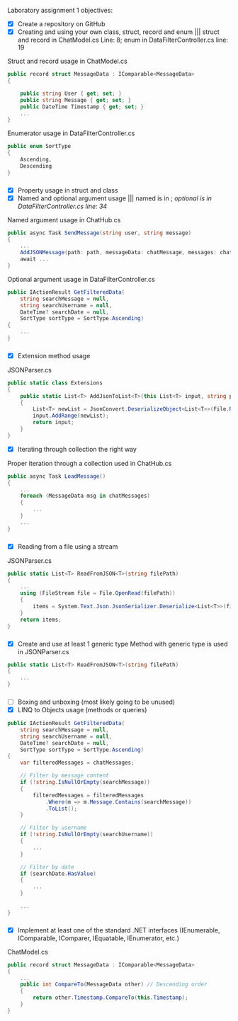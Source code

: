 Laboratory assignment 1 objectives:
- [x] Create a repository on GitHub
- [x] Creating and using your own class, struct, record and enum ||| struct and record in ChatModel.cs Line: 8; enum in DataFilterController.cs line: 19

Struct and record usage in ChatModel.cs
```csharp
public record struct MessageData : IComparable<MessageData> 
{

    public string User { get; set; }
    public string Message { get; set; }
    public DateTime Timestamp { get; set; }
    ...
}
```

Enumerator usage in DataFilterController.cs
```csharp
public enum SortType
{
    Ascending,
    Descending
}
```

###

- [x] Property usage in struct and class
- [x] Named and optional argument usage ||| named is in ; *optional is in DataFilterController.cs line: 34*

Named argument usage in ChatHub.cs
```csharp
public async Task SendMessage(string user, string message)
{
    ...
    AddJSONMessage(path: path, messageData: chatMessage, messages: chatMessages);
    await ...
}
```

Optional argument usage in DataFilterController.cs
```csharp
public IActionResult GetFilteredData(
    string searchMessage = null,
    string searchUsername = null,
    DateTime? searchDate = null,
    SortType sortType = SortType.Ascending)
{
    ...
}
```

###

- [x] Extension method usage

JSONParser.cs
```csharp
public static class Extensions
{
    public static List<T> AddJsonToList<T>(this List<T> input, string path)
    {
        List<T> newList = JsonConvert.DeserializeObject<List<T>>(File.ReadAllText(path)) ?? new List<T>();
        input.AddRange(newList);
        return input;
    }
}
```

- [x] Iterating through collection the right way

Proper iteration through a collection used in ChatHub.cs
```csharp
public async Task LoadMessage()
{
    ...
    foreach (MessageData msg in chatMessages)
    {
        ...
    }
    ...
}
```

###

- [x] Reading from a file using a stream

JSONParser.cs
```csharp
public static List<T> ReadFromJSON<T>(string filePath)
{
    ...
    using (FileStream file = File.OpenRead(filePath))
    {
        items = System.Text.Json.JsonSerializer.Deserialize<List<T>>(file)!;
    }
    return items;
}
```
###

- [x] Create and use at least 1 generic type
  Method with generic type is used in JSONParser.cs
```csharp
public static List<T> ReadFromJSON<T>(string filePath)
{
    ...
}
```

###

- [ ] Boxing and unboxing (most likely going to be unused)
- [x] LINQ to Objects usage (methods or queries)
```csharp
public IActionResult GetFilteredData(
    string searchMessage = null,
    string searchUsername = null,
    DateTime? searchDate = null,
    SortType sortType = SortType.Ascending)
{
    var filteredMessages = chatMessages;

    // Filter by message content
    if (!string.IsNullOrEmpty(searchMessage))
    {
        filteredMessages = filteredMessages
            .Where(m => m.Message.Contains(searchMessage))
            .ToList();
    }

    // Filter by username
    if (!string.IsNullOrEmpty(searchUsername))
    {
        ...
    }

    // Filter by date
    if (searchDate.HasValue)
    {
        ...
    }

    ...
}
```

###

- [x] Implement at least one of the standard .NET interfaces (IEnumerable, IComparable, IComparer, IEquatable, IEnumerator, etc.)

ChatModel.cs
```csharp
public record struct MessageData : IComparable<MessageData>
{
    ...
    public int CompareTo(MessageData other) // Descending order
    {
        return other.Timestamp.CompareTo(this.Timestamp);
    }
}
```